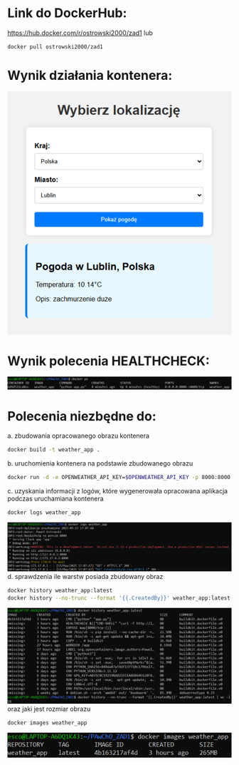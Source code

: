 # Link do DockerHub:
https://hub.docker.com/r/ostrowski2000/zad1
lub
```bash
docker pull ostrowski2000/zad1
```

# Wynik działania kontenera:
![Wynik działania kontenera](./img/app.png)

# Wynik polecenia HEALTHCHECK:
![Wynik polecenia HEALTHCHECK](./img/healthcheck.png)

# Polecenia niezbędne do:
a. zbudowania opracowanego obrazu kontenera
```bash
docker build -t weather_app .
```
b. uruchomienia kontenera na podstawie zbudowanego obrazu
```bash
docker run -d -e OPENWEATHER_API_KEY=$OPENWEATHER_API_KEY -p 8000:8000 --name weather_app weather_app
```
c. uzyskania informacji z logów, które wygenerowała opracowana aplikacja podczas uruchamiana kontenera
```bash
docker logs weather_app
```
![Wynik polecenia docker logs](./img/logs.png)
d. sprawdzenia ile warstw posiada zbudowany obraz
```bash
docker history weather_app:latest
docker history --no-trunc --format '{{.CreatedBy}}' weather_app:latest | wc -l
```
![Wynik polecenia docker history](./img/image.png)
oraz jaki jest rozmiar obrazu
```bash
docker images weather_app
```
![Wynik polecenia docker images](./img/size.png)